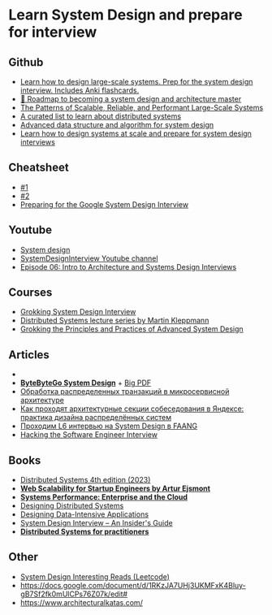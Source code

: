 # Learn System Design and prepare for interview
## Github
- [Learn how to design large-scale systems. Prep for the system design interview. Includes Anki flashcards.
](https://github.com/donnemartin/system-design-primer)
- [🥇 Roadmap to becoming a system design and architecture master](https://github.com/mohsenshafiei/system-design-master-plan)
- [The Patterns of Scalable, Reliable, and Performant Large-Scale Systems](https://github.com/binhnguyennus/awesome-scalability)
- [A curated list to learn about distributed systems](https://github.com/theanalyst/awesome-distributed-systems)
- [Advanced data structure and algorithm for system design](https://github.com/resumejob/system-design-algorithms)
- [Learn how to design systems at scale and prepare for system design interviews](https://github.com/karanpratapsingh/system-design)
## Сheatsheet
- [#1](https://gist.github.com/vasanthk/485d1c25737e8e72759f)
- [#2](https://leetcode.com/discuss/career/229177/My-System-Design-Template)
- [Preparing for the Google System Design Interview](https://github.com/jguamie/system-design)
## Youtube
- [System design](https://www.youtube.com/playlist?list=PLMCXHnjXnTnvo6alSjVkgxV-VH6EPyvoX)
- [SystemDesignInterview Youtube channel](https://www.youtube.com/c/SystemDesignInterview)
- [Episode 06: Intro to Architecture and Systems Design Interviews](https://www.youtube.com/watch?v=ZgdS0EUmn70&feature=youtu.be)
## Courses
- [Grokking System Design Interview](https://www.educative.io/courses/grokking-the-system-design-interview)
- [Distributed Systems lecture series by Martin Kleppmann](https://www.youtube.com/playlist?list=PLeKd45zvjcDFUEv_ohr_HdUFe97RItdiB)
- [Grokking the Principles and Practices of Advanced System Design](https://www.educative.io/courses/grokking-the-principles-and-practices-of-advanced-system-design)
## Articles
- 
- **[ByteByteGo System Design](https://blog.bytebytego.com/archive)** + [Big PDF](https://bytebyte-go.s3.amazonaws.com/ByteByteGo_LinkedIn_PDF.pdf)
- [Обработка распределенных транзакций в микросервисной архитектуре](https://habr.com/ru/company/piter/blog/522366/)
- [Как проходят архитектурные секции собеседования в Яндексе: практика дизайна распределённых систем](https://habr.com/ru/company/yandex/blog/564132/)
- [Проходим L6 интервью на System Design в FAANG](https://habr.com/ru/post/655663/)
- [Hacking the Software Engineer Interview](https://tianpan.co/hacking-the-software-engineer-interview)
## Books
- [Distributed Systems 4th edition (2023)](https://www.distributed-systems.net/index.php/books/ds4/)
- **[Web Scalability for Startup Engineers by Artur Ejsmont](https://www.goodreads.com/book/show/23615147-web-scalability-for-startup-engineers)**
- **[Systems Performance: Enterprise and the Cloud](https://www.amazon.com/Systems-Performance-Enterprise-Brendan-Gregg/dp/0133390098)**
- [Designing Distributed Systems](https://azure.microsoft.com/en-us/resources/designing-distributed-systems/)
- [Designing Data-Intensive Applications](https://dataintensive.net/)
- [System Design Interview – An Insider's Guide](https://www.amazon.com/System-Design-Interview-Insiders-Guide-ebook/dp/B08B3FWYBX)
- **[Distributed Systems for practitioners](https://leanpub.com/distributed-systems-for-practitioners#:~:text=Learn%20the%20basic%20principles%20that,the%20space%20of%20distributed%20systems.)**
## Other
- [System Design Interesting Reads (Leetcode)](https://docs.google.com/document/d/1iKk6vJbWtI02AllnIEZTrKWQb4dT2QthJdRt05vq6Hw/edit)
- https://docs.google.com/document/d/1RKzJA7UHj3UKMFxK4Bluy-gB7Sf2fk0mUlCPs76Z07k/edit#
- https://www.architecturalkatas.com/
